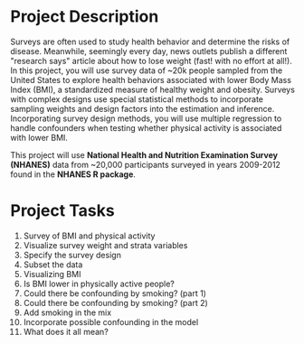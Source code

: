 # Project Description
Surveys are often used to study health behavior and determine the risks of disease. Meanwhile, seemingly every day, news outlets publish a different "research says" article about how to lose weight (fast! with no effort at all!). In this project, you will use survey data of ~20k people sampled from the United States to explore health behaviors associated with lower Body Mass Index (BMI), a standardized measure of healthy weight and obesity. Surveys with complex designs use special statistical methods to incorporate sampling weights and design factors into the estimation and inference. Incorporating survey design methods, you will use multiple regression to handle confounders when testing whether physical activity is associated with lower BMI.

This project will use **National Health and Nutrition Examination Survey (NHANES)** data from ~20,000 participants surveyed in years 2009-2012 found in the **NHANES R package**.

# Project Tasks
1. Survey of BMI and physical activity
2. Visualize survey weight and strata variables
3. Specify the survey design
4. Subset the data
5. Visualizing BMI
6. Is BMI lower in physically active people?
7. Could there be confounding by smoking? (part 1)
8. Could there be confounding by smoking? (part 2)
9. Add smoking in the mix
10. Incorporate possible confounding in the model
11. What does it all mean?
